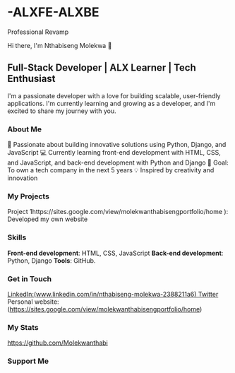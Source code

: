 # -ALXFE-ALXBE 
Professional Revamp 

Hi there, I'm Nthabiseng Molekwa 👋

## Full-Stack Developer | ALX Learner | Tech Enthusiast
I'm a passionate developer with a love for building scalable, user-friendly applications. I'm currently learning and growing as a developer, and I'm excited to share my journey with you.

### About Me
🌟 Passionate about building innovative solutions using Python, Django, and JavaScript
💻 Currently learning front-end development with HTML, CSS, and JavaScript, and back-end development with Python and Django
🚀 Goal: To own a tech company in the next 5 years
💡 Inspired by creativity and innovation

### My Projects
Project 1https://sites.google.com/view/molekwanthabisengportfolio/home ): Developed my own website

### Skills
**Front-end development**: HTML, CSS, JavaScript
**Back-end development**: Python, Django
**Tools**: GitHub. 

### Get in Touch
[LinkedIn:(www.linkedin.com/in/nthabiseng-molekwa-2388211a6)
Twitter](link)
Personal website:(https://sites.google.com/view/molekwanthabisengportfolio/home)

### My Stats
https://github.com/Molekwanthabi

### Support Me



